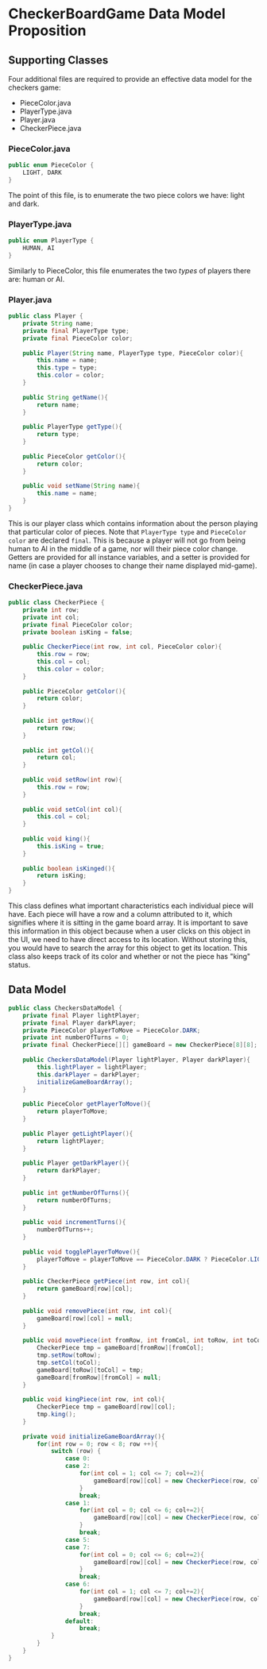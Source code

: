 # CheckerBoardGame Data Model Proposition

## Supporting Classes
Four additional files are required to provide an effective data model for the checkers game:
* PieceColor.java
* PlayerType.java
* Player.java
* CheckerPiece.java

### PieceColor.java
```java
public enum PieceColor {
    LIGHT, DARK
}
```
The point of this file, is to enumerate the two piece colors we have: light and dark.

### PlayerType.java
```java
public enum PlayerType {
    HUMAN, AI
}
```
Similarly to PieceColor, this file enumerates the two *types* of players there are: human or AI.

### Player.java
```java
public class Player {
    private String name;
    private final PlayerType type;
    private final PieceColor color;
    
    public Player(String name, PlayerType type, PieceColor color){
        this.name = name;
        this.type = type;
        this.color = color;
    }
    
    public String getName(){
        return name;
    }
    
    public PlayerType getType(){
        return type;
    }
    
    public PieceColor getColor(){
        return color;
    }
    
    public void setName(String name){
        this.name = name;
    }
}
```
This is our player class which contains information about the person playing that particular color of pieces. Note that `PlayerType type` and `PieceColor color` are declared `final`. This is because a player will not go from being human to AI in the middle of a game, nor will their piece color change. Getters are provided for all instance variables, and a setter is provided for name (in case a player chooses to change their name displayed mid-game).

### CheckerPiece.java
```java
public class CheckerPiece {
    private int row;
    private int col;
    private final PieceColor color;
    private boolean isKing = false;
    
    public CheckerPiece(int row, int col, PieceColor color){
        this.row = row;
        this.col = col;
        this.color = color;
    }
    
    public PieceColor getColor(){
        return color;
    }
    
    public int getRow(){
        return row;
    }
    
    public int getCol(){
        return col;
    }
    
    public void setRow(int row){
        this.row = row;
    }
    
    public void setCol(int col){
        this.col = col;
    }
   
    public void king(){
        this.isKing = true;
    }
    
    public boolean isKinged(){
        return isKing;
    }
}
```
This class defines what important characteristics each individual piece will have. Each piece will have a row and a column attributed to it, which signifies where it is sitting in the game board array. It is important to save this information in this object because when a user clicks on this object in the UI, we need to have direct access to its location. Without storing this, you would have to search the array for this object to get its location. This class also keeps track of its color and whether or not the piece has "king" status.

## Data Model
```java
public class CheckersDataModel {
    private final Player lightPlayer;
    private final Player darkPlayer;
    private PieceColor playerToMove = PieceColor.DARK;
    private int numberOfTurns = 0; 
    private final CheckerPiece[][] gameBoard = new CheckerPiece[8][8];
    
    public CheckersDataModel(Player lightPlayer, Player darkPlayer){
        this.lightPlayer = lightPlayer;
        this.darkPlayer = darkPlayer;
        initializeGameBoardArray();
    }
    
    public PieceColor getPlayerToMove(){
        return playerToMove;
    }
    
    public Player getLightPlayer(){
        return lightPlayer;
    }
    
    public Player getDarkPlayer(){
        return darkPlayer;
    }
    
    public int getNumberOfTurns(){
        return numberOfTurns;
    }
    
    public void incrementTurns(){
        numberOfTurns++;
    }
    
    public void togglePlayerToMove(){
        playerToMove = playerToMove == PieceColor.DARK ? PieceColor.LIGHT : PieceColor.DARK;
    }
    
    public CheckerPiece getPiece(int row, int col){
        return gameBoard[row][col];
    }
    
    public void removePiece(int row, int col){
        gameBoard[row][col] = null;
    }
    
    public void movePiece(int fromRow, int fromCol, int toRow, int toCol){
        CheckerPiece tmp = gameBoard[fromRow][fromCol];
        tmp.setRow(toRow);
        tmp.setCol(toCol);
        gameBoard[toRow][toCol] = tmp;
        gameBoard[fromRow][fromCol] = null;
    }
    
    public void kingPiece(int row, int col){
        CheckerPiece tmp = gameBoard[row][col];
        tmp.king();
    }
    
    private void initializeGameBoardArray(){
        for(int row = 0; row < 8; row ++){
            switch (row) {
                case 0:
                case 2:
                    for(int col = 1; col <= 7; col+=2){
                        gameBoard[row][col] = new CheckerPiece(row, col, PieceColor.DARK);
                    }
                    break;
                case 1:
                    for(int col = 0; col <= 6; col+=2){
                        gameBoard[row][col] = new CheckerPiece(row, col, PieceColor.DARK);
                    }
                    break;
                case 5:
                case 7:
                    for(int col = 0; col <= 6; col+=2){
                        gameBoard[row][col] = new CheckerPiece(row, col, PieceColor.LIGHT);
                    }
                    break;
                case 6:
                    for(int col = 1; col <= 7; col+=2){
                        gameBoard[row][col] = new CheckerPiece(row, col, PieceColor.LIGHT);
                    }
                    break;
                default:
                    break;
            }
        }
    }
}
```
